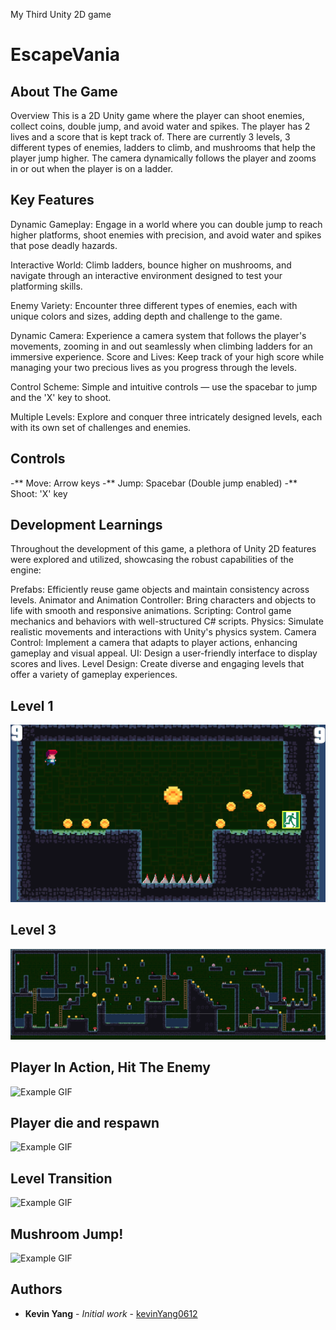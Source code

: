 My Third Unity 2D game
# EscapeVania

## About The Game
Overview
This is a 2D Unity game where the player can shoot enemies, collect coins, double jump, and avoid water and spikes. The player has 2 lives and a score that is kept track of. There are currently 3 levels, 3 different types of enemies, ladders to climb, and mushrooms that help the player jump higher. The camera dynamically follows the player and zooms in or out when the player is on a ladder.

## Key Features
Dynamic Gameplay: Engage in a world where you can double jump to reach higher platforms, shoot enemies with precision, and avoid water and spikes that pose deadly hazards.

Interactive World: Climb ladders, bounce higher on mushrooms, and navigate through an interactive environment designed to test your platforming skills.

Enemy Variety: Encounter three different types of enemies, each with unique colors and sizes, adding depth and challenge to the game.

Dynamic Camera: Experience a camera system that follows the player's movements, zooming in and out seamlessly when climbing ladders for an immersive experience.
Score and Lives: Keep track of your high score while managing your two precious lives as you progress through the levels.

Control Scheme: Simple and intuitive controls — use the spacebar to jump and the 'X' key to shoot.

Multiple Levels: Explore and conquer three intricately designed levels, each with its own set of challenges and enemies.

## Controls
-** Move: Arrow keys
-** Jump: Spacebar (Double jump enabled)
-** Shoot: 'X' key

## Development Learnings
Throughout the development of this game, a plethora of Unity 2D features were explored and utilized, showcasing the robust capabilities of the engine:

Prefabs: Efficiently reuse game objects and maintain consistency across levels.
Animator and Animation Controller: Bring characters and objects to life with smooth and responsive animations.
Scripting: Control game mechanics and behaviors with well-structured C# scripts.
Physics: Simulate realistic movements and interactions with Unity's physics system.
Camera Control: Implement a camera that adapts to player actions, enhancing gameplay and visual appeal.
UI: Design a user-friendly interface to display scores and lives.
Level Design: Create diverse and engaging levels that offer a variety of gameplay experiences.


## Level 1
![Example PNG](Images/Level1.png)

## Level 3
![Example PNG](Images/Level3.png)

## Player In Action, Hit The Enemy
![Example GIF](Images/HitEnemy.gif)

## Player die and respawn
![Example GIF](Images/LostLifeAndRespawn.gif)

## Level Transition
![Example GIF](Images/LevelTransition.gif)

## Mushroom Jump!
![Example GIF](Images/MushroomJump.gif)

## Authors
- **Kevin Yang** - *Initial work* - [kevinYang0612](https://github.com/kevinYang0612)
